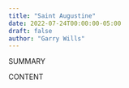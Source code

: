 ```yaml
---
title: "Saint Augustine"
date: 2022-07-24T00:00:00-05:00
draft: false
author: "Garry Wills"
---
```


SUMMARY

<!--more-->

CONTENT
